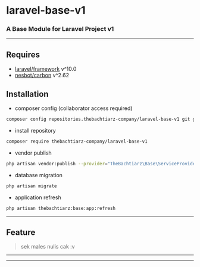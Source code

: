 # laravel-base-v1
### A Base Module for Laravel Project v1

-------
## Requires
- [laravel/framework](https://github.com/laravel/framework/) v^10.0
- [nesbot/carbon](https://github.com/briannesbitt/Carbon/) v^2.62

## Installation
- composer config (collaborator access required)
```bash
composer config repositories.thebachtiarz-company/laravel-base-v1 git git@github.com:thebachtiarz-company/laravel-base-v1.git
```

- install repository
```bash
composer require thebachtiarz-company/laravel-base-v1
```

- vendor publish
```bash
php artisan vendor:publish --provider="TheBachtiarz\Base\ServiceProvider"
```

- database migration
``` bash
php artisan migrate
```

- application refresh
``` bash
php artisan thebachtiarz:base:app:refresh
```

-------
## Feature

> sek males nulis cak :v
-------
****

